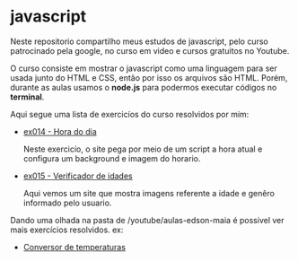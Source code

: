 # javascript

 Neste repositorio compartilho meus estudos de javascript, pelo curso patrocinado pela google, no curso em video e cursos gratuitos no Youtube.

O curso consiste em mostrar o javascript como uma linguagem para ser usada junto do HTML e CSS, então por isso os arquivos são HTML. Porém, durante as aulas usamos o **node.js** para podermos executar códigos no **terminal**.

Aqui segue uma lista de exercicíos do curso resolvidos por mim:

- [ex014 - Hora do dia](https://ramon-erik.github.io/estudos-javascript/aula12ex/ex014/index.html)

  Neste exercicío, o site pega por meio de um script a hora atual e configura um background e imagem do horario.

- [ex015 - Verificador de idades](https://ramon-erik.github.io/estudos-javascript/aula12ex/ex015/index.html)

  Aqui vemos um site que mostra imagens referente a idade e genêro informado pelo usuario.
  
 Dando uma olhada na pasta de /youtube/aulas-edson-maia é possivel ver mais exercícios resolvidos. ex:
 
 - [Conversor de temperaturas](https://ramon-erik.github.io/estudos-javascript/youtube/aulas-edson-maia/temp-converter/index.html) 
